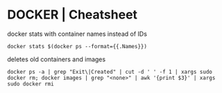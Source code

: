 # DOCKER \| Cheatsheet

docker stats with container names instead of IDs

```
docker stats $(docker ps --format={{.Names}})
```

deletes old containers  and images

```
docker ps -a | grep "Exit\|Created" | cut -d ' ' -f 1 | xargs sudo docker rm; docker images | grep "<none>" | awk '{print $3}' | xargs sudo docker rmi
```




